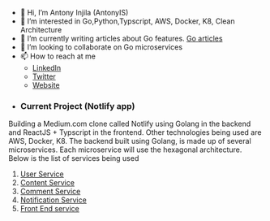 - 👋 Hi, I’m Antony Injila (AntonyIS)
- 👀 I’m interested in Go,Python,Typscript, AWS, Docker, K8, Clean Architecture
- 💞️ I’m currently writing articles about Go features. [Go articles](https://www.golinuxcloud.com/author/antonyshikubu)
- 💞️ I’m looking to collaborate on Go microservices
- 📫 How to reach at me
    * [LinkedIn](https://www.linkedin.com/in/antony-injila-30a53410b)
    * [Twitter](https://twitter.com/injila_antony)
    * [Website](https://main.d3heso5i1vld9v.amplifyapp.com)
- ### Current Project (Notlify app)
Building  a Medium.com clone called Notlify using Golang in the backend and ReactJS + Typscript in the frontend. Other technologies being used are AWS, Docker, K8.
The backend built using Golang, is made up of several microservices. Each microservice will use the hexagonal architecture. Below is the list of services being used
1. [User Service](https://github.com/AntonyIS/notlify-user-svc)
2. [Content Service](https://github.com/AntonyIS/notlify-content-svc)
3. [Comment Service](https://github.com/AntonyIS/notlify-comment-svc)
4. [Notification Service](https://github.com/AntonyIS/notlify-notification-svc)
4. [Front End service](https://github.com/AntonyIS/notlify-frontend)
<!---
AntonyIS/AntonyIS is a ✨ special ✨ repository because its `README.md` (this file) appears on your GitHub profile.
You can click the Preview link to take a look at your changes.
--->
